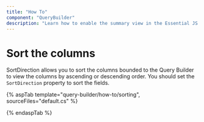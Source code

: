 ```yaml
---
title: "How To"
component: "QueryBuilder"
description: "Learn how to enable the summary view in the Essential JS 2 QueryBuilder control."
---
```


# Sort the columns

SortDirection allows you to sort the columns bounded to the Query Builder to view the columns by ascending or descending order. You should set the `SortDirection` property to sort the fields.

{% aspTab template="query-builder/how-to/sorting", sourceFiles="default.cs" %}

{% endaspTab %}
